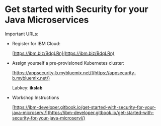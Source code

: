 # Get started with Security for your Java Microservices

Important URLs:

* Register for IBM Cloud:
  
  [https://ibm.biz/BdqLRn](https://ibm.biz/BdqLRn)


* Assign yourself a pre-provisioned Kubernetes cluster:

  [https://appsecurity-b.mybluemix.net/](https://appsecurity-b.mybluemix.net/)

  Labkey: **ikslab**


* Workshop Instructions

  [https://ibm-developer.gitbook.io/get-started-with-security-for-your-java-microservi/](https://ibm-developer.gitbook.io/get-started-with-security-for-your-java-microservi/)

